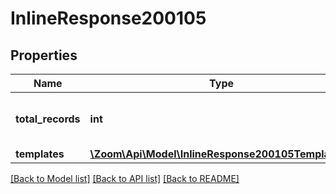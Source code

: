 # InlineResponse200105

## Properties
Name | Type | Description | Notes
------------ | ------------- | ------------- | -------------
**total_records** | **int** | Total number of records returned. | [optional] 
**templates** | [**\Zoom\Api\Model\InlineResponse200105Templates[]**](InlineResponse200105Templates.md) |  | [optional] 

[[Back to Model list]](../README.md#documentation-for-models) [[Back to API list]](../README.md#documentation-for-api-endpoints) [[Back to README]](../README.md)


